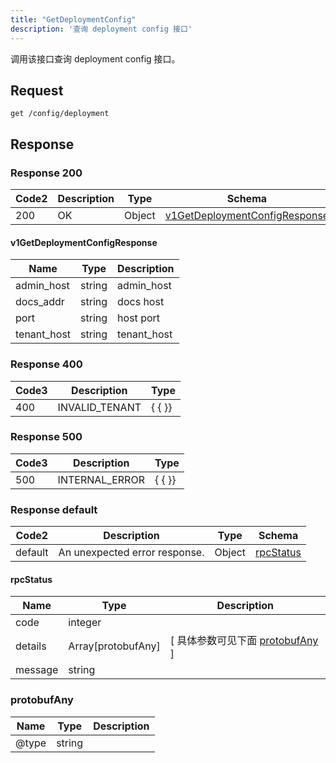 ```yaml
---
title: "GetDeploymentConfig"
description: '查询 deployment config 接口'
---
```

调用该接口查询 deployment config 接口。

## Request


```
get /config/deployment
```

## Response

### Response  200 
| Code2 | Description | Type | Schema |
| ---- | ----------- | ------ | ------ |
| 200 | OK | Object | [v1GetDeploymentConfigResponse](#v1GetDeploymentConfigResponse) |

#### v1GetDeploymentConfigResponse

| Name | Type | Description | 
| ---- | ---- | ----------- |     
| admin_host | string | admin_host |      
| docs_addr | string | docs host |      
| port | string | host port |      
| tenant_host | string | tenant_host |   



### Response  400
| Code3 | Description | Type | 
| ---- | ----------- | ------ | 
| 400 | INVALID_TENANT | {   { }} |

### Response  500
| Code3 | Description | Type | 
| ---- | ----------- | ------ | 
| 500 | INTERNAL_ERROR | {   { }} |

### Response  default 
| Code2 | Description | Type | Schema |
| ---- | ----------- | ------ | ------ |
| default | An unexpected error response. | Object | [rpcStatus](#rpcStatus) |

#### rpcStatus

| Name | Type | Description | 
| ---- | ---- | ----------- |     
| code | integer |  |          
| details | Array[protobufAny] |  [ 具体参数可见下面 [protobufAny](#protobufAny) ] |       
| message | string |  |   

### protobufAny
| Name | Type | Description | 
| ---- | ---- | ----------- |     
| @type | string |  |   



